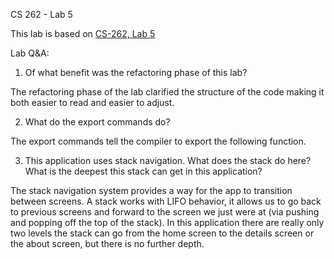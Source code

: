 CS 262 - Lab 5


This lab is based on [CS-262, Lab 5](https://cs.calvin.edu/courses/cs/262/kvlinden/05design/lab.html)

Lab Q&A:

1. Of what benefit was the refactoring phase of this lab?

The refactoring phase of the lab clarified the structure of the code making it both easier to read and easier to adjust.

2. What do the export commands do?

The export commands tell the compiler to export the following function.

3. This application uses stack navigation. What does the stack do here? What is the deepest this stack can get in this application?

The stack navigation system provides a way for the app to transition between screens. A stack works with LIFO behavior, it allows us to go back to previous screens and forward to the screen we just were at (via pushing and popping off the top of the stack). In this application there are really only two levels the stack can go from the home screen to the details screen or the about screen, but there is no further depth.

